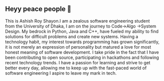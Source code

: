 ## Heyy peace people 👋

This is Ashish Roy Shayon.I am a zealous software engineering student from the University of Dhaka, I am on the journey to Code->Algo ->System Design. My bedrock in Python, Java and C++, have fueled my ability to find solutions for difficult problems and create new systems. Having a technology habit, my interest towards programming has grown significantly, it is not merely an expression of personality but matured a love for most honest meaning of software development. I take pride in the fact that I have been contributing to open source, participating in hackathons and following recent technology trends. I have a passion for learning and strive to get better every day, allowing me to keep up with the fast-paced world of software engineering I aspire to leave my mark in tech.

